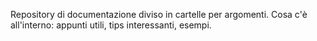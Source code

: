 Repository di documentazione diviso in cartelle per argomenti.
Cosa c'è all'interno: appunti utili, tips interessanti, esempi.
